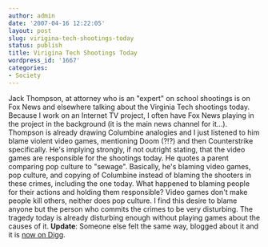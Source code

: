 ```yaml
---
author: admin
date: '2007-04-16 12:22:05'
layout: post
slug: virigina-tech-shootings-today
status: publish
title: Virigina Tech Shootings Today
wordpress_id: '1667'
categories:
- Society
---
```


Jack Thompson, at attorney who is an "expert" on school shootings is on
Fox News and elsewhere talking about the Virginia Tech shootings today.
Because I work on an Internet TV project, I often have Fox News playing
in the project in the background (it is the main news channel for
it...). Thompson is already drawing Columbine analogies and I just
listened to him blame violent video games, mentioning Doom (?!?) and
then Counterstrike specifically. He's implying strongly, if not outright
stating, that the video games are responsible for the shootings today.
He quotes a parent comparing pop culture to "sewage". Basically, he's
blaming video games, pop culture, and copying of Columbine instead of
blaming the shooters in these crimes, including the one today. What
happened to blaming people for their actions and holding them
responsible? Video games don't make people kill others, neither does pop
culture. I find this desire to blame anyone but the person who commits
the crimes to be very disturbing. The tragedy today is already
disturbing enough without playing games about the causes of it.
**Update**: Someone else felt the same way, blogged about it and it is
[now on
Digg](http://digg.com/gaming_news/Jack_Thompson_Blames_VaTech_Shooting_on_video_games).

